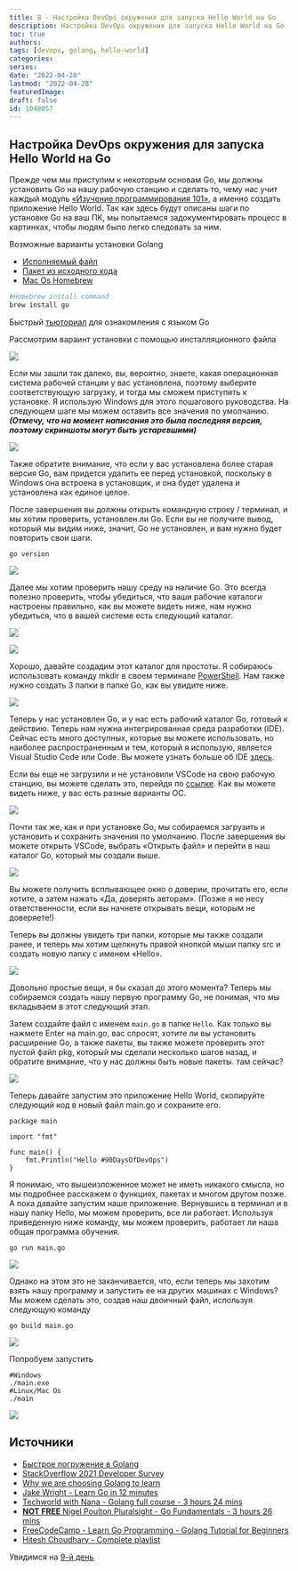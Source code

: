 ```yaml
---
title: 8 - Настройка DevOps окружения для запуска Hello World на Go
description: Настройка DevOps окружения для запуска Hello World на Go
toc: true
authors:
tags: [devops, golang, hello-world]
categories:
series:
date: "2022-04-28"
lastmod: "2022-04-28"
featuredImage:
draft: false
id: 1048857
---
```


## Настройка DevOps окружения для запуска Hello World на Go

Прежде чем мы приступим к некоторым основам Go, мы должны установить Go на нашу рабочую станцию и сделать то, чему нас учит каждый модуль [«Изучение программирования 101»](https://www.udemy.com/course/programming-101/), а именно создать приложение Hello World. Так как здесь будут описаны шаги по установке Go на ваш ПК, мы попытаемся задокументировать процесс в картинках, чтобы людям было легко следовать за ним.

Возможные варианты установки Golang
- [Исполняемый файл](https://go.dev/dl/)
- [Пакет из исходного кода](https://golang.org/doc/install/source#environment-variables)
- [Mac Os Homebrew](https://formulae.brew.sh/formula/go) 

```bash 
#Homebrew install command
brew install go
```

Быстрый [тьюториал](https://go.dev/tour/welcome/1) для ознакомления с языком Go

Рассмотрим вараинт установки с помощью инсталляционного файла

![](../images/Day8_Go1.png?v1)

Если мы зашли так далеко, вы, вероятно, знаете, какая операционная система рабочей станции у вас установлена, поэтому выберите соответствующую загрузку, и тогда мы сможем приступить к установке. Я использую Windows для этого пошагового руководства. На следующем шаге мы можем оставить все значения по умолчанию. ***(Отмечу, что на момент написания это была последняя версия, поэтому скриншоты могут быть устаревшими)***

![](../images/Day8_Go2.png?v1)

Также обратите внимание, что если у вас установлена более старая версия Go, вам придется удалить ее перед установкой, поскольку в Windows она встроена в установщик, и она будет удалена и установлена как единое целое.

После завершения вы должны открыть командную строку / терминал, и мы хотим проверить, установлен ли Go. Если вы не получите вывод, который мы видим ниже, значит, Go не установлен, и вам нужно будет повторить свои шаги.

```
go version
```

![](../images/Day8_Go3.png?v1)

Далее мы хотим проверить нашу среду на наличие Go. Это всегда полезно проверить, чтобы убедиться, что ваши рабочие каталоги настроены правильно, как вы можете видеть ниже, нам нужно убедиться, что в вашей системе есть следующий каталог.

![](../images/Day8_Go4.png?v1)

![](../images/Day8_Go5.png?v1)

Хорошо, давайте создадим этот каталог для простоты. Я собираюсь использовать команду mkdir в своем терминале [PowerShell](https://docs.microsoft.com/ru-ru/powershell/). Нам также нужно создать 3 папки в папке Go, как вы увидите ниже.

![](../images/Day8_Go6.png?v1)

Теперь у нас установлен Go, и у нас есть рабочий каталог Go, готовый к действию. Теперь нам нужна интегрированная среда разработки (IDE). Сейчас есть много доступных, которые вы можете использовать, но наиболее распространенным и тем, который я использую, является Visual Studio Code или Code. Вы можете узнать больше об IDE [здесь](https://www.youtube.com/watch?v=vUn5akOlFXQ).

Если вы еще не загрузили и не установили VSCode на свою рабочую станцию, вы можете сделать это, перейдя по [ссылке](https://code.visualstudio.com/download). Как вы можете видеть ниже, у вас есть разные варианты ОС.

![](../images/Day8_Go7.png?v1)

Почти так же, как и при установке Go, мы собираемся загрузить и установить и сохранить значения по умолчанию. После завершения вы можете открыть VSCode, выбрать «Открыть файл» и перейти в наш каталог Go, который мы создали выше.

![](../images/Day8_Go8.png?v1)

Вы можете получить всплывающее окно о доверии, прочитать его, если хотите, а затем нажать «Да, доверять авторам». (Позже я не несу ответственности, если вы начнете открывать вещи, которым не доверяете!)

Теперь вы должны увидеть три папки, которые мы также создали ранее, и теперь мы хотим щелкнуть правой кнопкой мыши папку src и создать новую папку с именем «Hello».

![](../images/Day8_Go9.png?v1)

Довольно простые вещи, я бы сказал до этого момента? Теперь мы собираемся создать нашу первую программу Go, не понимая, что мы вкладываем в этот следующий этап.

Затем создайте файл с именем `main.go` в папке `Hello`. Как только вы нажмете Enter на main.go, вас спросят, хотите ли вы установить расширение Go, а также пакеты, вы также можете проверить этот пустой файл pkg, который мы сделали несколько шагов назад, и обратите внимание, что у нас должны быть новые пакеты. там сейчас?

![](../images/Day8_Go10.png?v1)

Теперь давайте запустим это приложение Hello World, скопируйте следующий код в новый файл main.go и сохраните его.

```
package main

import "fmt"

func main() {
    fmt.Println("Hello #90DaysOfDevOps")
}
```

Я понимаю, что вышеизложенное может не иметь никакого смысла, но мы подробнее расскажем о функциях, пакетах и многом другом позже. А пока давайте запустим наше приложение. Вернувшись в терминал и в нашу папку Hello, мы можем проверить, все ли работает. Используя приведенную ниже команду, мы можем проверить, работает ли наша общая программа обучения.

```
go run main.go
```
![](../images/Day8_Go11.png?v1)

Однако на этом это не заканчивается, что, если теперь мы захотим взять нашу программу и запустить ее на других машинах с Windows? Мы можем сделать это, создав наш двоичный файл, используя следующую команду

```
go build main.go
``` 
![](../images/Day8_Go12.png?v1)

Попробуем запустить
```
#Windows
./main.exe
#Linux/Mac Os
./main
```
![](../images/Day8_Go13.png?v1)


## Источники

- [Быстрое погружение в Golang](https://go.dev/tour/welcome/1)
- [StackOverflow 2021 Developer Survey](https://insights.stackoverflow.com/survey/2021)
- [Why we are choosing Golang to learn](https://www.youtube.com/watch?v=7pLqIIAqZD4&t=9s)
- [Jake Wright - Learn Go in 12 minutes](https://www.youtube.com/watch?v=C8LgvuEBraI&t=312s) 
- [Techworld with Nana - Golang full course - 3 hours 24 mins](https://www.youtube.com/watch?v=yyUHQIec83I) 
- [**NOT FREE** Nigel Poulton Pluralsight - Go Fundamentals - 3 hours 26 mins](https://www.pluralsight.com/courses/go-fundamentals) 
- [FreeCodeCamp -  Learn Go Programming - Golang Tutorial for Beginners](https://www.youtube.com/watch?v=YS4e4q9oBaU&t=1025s) 
- [Hitesh Choudhary - Complete playlist](https://www.youtube.com/playlist?list=PLRAV69dS1uWSR89FRQGZ6q9BR2b44Tr9N) 


Увидимся на [9-й день](../day09)
